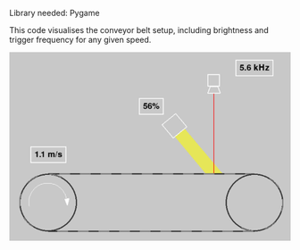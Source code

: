Library needed: Pygame

This code visualises the conveyor belt setup, including brightness and trigger frequency for any given speed.

![Conveyor belt setup](Conveyor-belt-visualisation.png)
